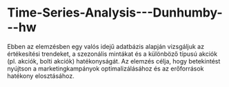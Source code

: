 # Time-Series-Analysis---Dunhumby---hw
Ebben az elemzésben egy valós idejű adatbázis alapján vizsgáljuk az értékesítési trendeket, a szezonális mintákat és a különböző típusú akciók (pl. akciók, bolti akciók) hatékonyságát. Az elemzés célja, hogy betekintést nyújtson a marketingkampányok optimalizálásához és az erőforrások hatékony elosztásához.
